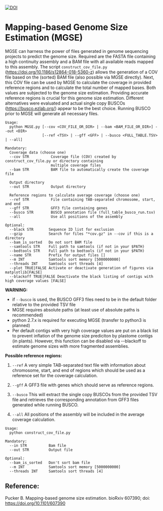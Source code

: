 [![DOI](https://zenodo.org/badge/DOI/10.5281/zenodo.2636733.svg)](https://doi.org/10.5281/zenodo.2636733)

# Mapping-based Genome Size Estimation (MGSE)

MGSE can harness the power of files generated in genome sequencing projects to predict the genome size. Required are the FASTA file containing a high continuity assembly and a BAM file with all available reads mapped to this assembly. The script `construct_cov_file.py` (https://doi.org/10.1186/s12864-018-5360-z) allows the generation of a COV file based on the (sorted) BAM file (also possible via MGSE directly). Next, this COV file can be used by MGSE to calculate the coverage in provided reference regions and to calculate the total number of mapped bases. Both values are subjected to the genome size estimation. Providing accurate reference regions is crucial for this genome size estimation. Different alternatives were evaluated and actual single copy BUSCOs (https://busco.ezlab.org/) appear to be the best choice. Running BUSCO prior to MGSE will generate all necessary files.

```
Usage:
  python MGSE.py [--cov <COV_FILE_OR_DIR> | --bam <BAM_FILE_OR_DIR>] --out <DIR>
                 [--ref <TSV> | --gff <GFF> | --busco <FULL_TABLE.TSV> | --all]

Mandatory:
  Coverage data (choose one)
  --cov STR          Coverage file (COV) created by construct_cov_file.py or directory containing
                     multiple coverage files
  --bam STR          BAM file to automatically create the coverage file
  
  Output directory
  --out STR          Output directory

  Reference regions to calculate average coverage (choose one)
  --ref STR          File containing TAB-separated chromosome, start, and end
  --gff STR          GFF3 file containing genes
  --busco STR        BUSCO annotation file (full_table_busco_run.tsv)
  --all              Use all positions of the assembly
		
Optional:
  --black STR       Sequence ID list for exclusion
  --gzip            Search for files "*cov.gz" in --cov if this is a directory
  --bam_is_sorted   Do not sort BAM file
  --samtools STR    Full path to samtools (if not in your $PATH)
  --bedtools STR    Full path to bedtools (if not in your $PATH)
  --name STR        Prefix for output files []
  --m INT           Samtools sort memory [5000000000]
  --threads INT     Samtools sort threads [4]
  --plot TRUE|FALSE Activate or deactivate generation of figures via matplotlib[FALSE]
  --blackoff TRUE|FALSE Deactivate the black listing of contigs with high coverage values [FALSE]
```
				
__WARNING:__
- if `--busco` is used, the BUSCO GFF3 files need to be in the default folder relative to the provided TSV file
- MGSE requires absolute paths (at least use of absolute paths is recommended)
- python 2.7.x is required for executing MGSE (transfer to python3 is planned)
- Per default contigs with very high coverage values are put on a black list to prevent inflation of the genome size prediciton by plastome contigs (in plants). However, this function can be disabled via --blackoff to estimate genome sizes with more fragmented assemblies.


__Possible reference regions:__

1) `--ref` A very simple TAB-separated text file with information about chromosome, start, and end of regions which should be used as a reference set for the coverage calculation.

2) `--gff` A GFF3 file with genes which should serve as reference regions.

3) `--busco` This will extract the single copy BUSCOs from the provided TSV file and retrieves the corresponding annotation from GFF3 files generated while running BUSCO.

4) `--all` All positions of the assembly will be included in the average coverage calculation.


```
Usage:
  python construct_cov_file.py

Mandatory:
  --in STR          Bam file
  --out STR         Output file

Optional:
  --bam_is_sorted   Don't sort bam file
  --m INT           Samtools sort memory [5000000000]
  --threads INT     Samtools sort threads [4]
```





## Reference:

Pucker B. Mapping-based genome size estimation. bioRxiv 607390; doi: https://doi.org/10.1101/607390

